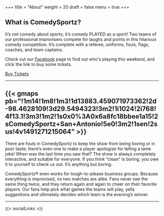 +++
title = "About"
weight = 20
draft = false
menu = true
+++

## What is ComedySportz?

It’s not comedy about sports; it’s comedy PLAYED as a sport! Two teams of our professional improvisers compete for laughs and points in this hilarious comedy competition. It’s complete with a referee, uniforms, fouls, flags, coaches, and team captains.

Check out our [Facebook](//facebook.com/ComedySportzSanAntonio/) page to find out who's playing this weekend, and click the link to buy some tickets.

<a target="_blank" href="https://squareup.com/store/CSzSA/" class="button special">Buy Tickets</a>

---

{{< gmaps pb="!1m14!1m8!1m3!1d13883.459071973362!2d-98.4628109!3d29.5494323!3m2!1i1024!2i768!4f13.1!3m3!1m2!1s0x0%3A0x6a8fc18bbee1a15!2sComedySportz+San+Antonio!5e0!3m2!1sen!2sus!4v1491271215064" >}}
---

There are fouls in ComedySportz to keep the show from being boring or in poor taste; there’s even one to make a player apologize for telling a lame joke! When was the last time you saw that? The show is always completely interactive, and suitable for everyone.  If you think “clean” is boring, you owe it to yourself to check us out. It’s anything but boring.

ComedySportz® even works for tough-to-please business groups.
Because everything is improvised, no two matches are alike. Fans never see the same thing twice, and they return again and again to cheer on their favorite players. Our fans help pick what games the teams will play, yells suggestions and ultimately decides which team is the evening’s winner.

---

{{< socialLinks >}}

